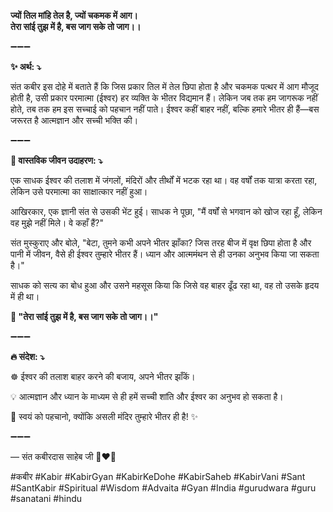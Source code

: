 **ज्यों तिल मांहि तेल है, ज्यों चकमक में आग।**\
**तेरा सांई तुझ में है, बस जाग सके तो जाग।।**

➖➖➖

**✨ अर्थ: ⤵**

संत कबीर इस दोहे में बताते हैं कि जिस प्रकार तिल में तेल छिपा होता है और चकमक पत्थर में आग मौजूद होती है, उसी प्रकार परमात्मा (ईश्वर) हर व्यक्ति के भीतर विद्यमान हैं। लेकिन जब तक हम जागरूक नहीं होते, तब तक हम इस सच्चाई को पहचान नहीं पाते। ईश्वर कहीं बाहर नहीं, बल्कि हमारे भीतर ही हैं—बस जरूरत है आत्मज्ञान और सच्ची भक्ति की।

➖➖➖

**🌾 वास्तविक जीवन उदाहरण: ⤵**

एक साधक ईश्वर की तलाश में जंगलों, मंदिरों और तीर्थों में भटक रहा था। वह वर्षों तक यात्रा करता रहा, लेकिन उसे परमात्मा का साक्षात्कार नहीं हुआ।

आखिरकार, एक ज्ञानी संत से उसकी भेंट हुई। साधक ने पूछा, "मैं वर्षों से भगवान को खोज रहा हूँ, लेकिन वह मुझे नहीं मिले। वे कहाँ हैं?"

संत मुस्कुराए और बोले, "बेटा, तुमने कभी अपने भीतर झाँका? जिस तरह बीज में वृक्ष छिपा होता है और पानी में जीवन, वैसे ही ईश्वर तुम्हारे भीतर हैं। ध्यान और आत्ममंथन से ही उनका अनुभव किया जा सकता है।"

साधक को सत्य का बोध हुआ और उसने महसूस किया कि जिसे वह बाहर ढूँढ रहा था, वह तो उसके हृदय में ही था।

**📜 "तेरा सांई तुझ में है, बस जाग सके तो जाग।।"**

➖➖➖

**🔥 संदेश: ⤵**

☸ ईश्वर की तलाश बाहर करने की बजाय, अपने भीतर झाँकें।

💡 आत्मज्ञान और ध्यान के माध्यम से ही हमें सच्ची शांति और ईश्वर का अनुभव हो सकता है।

🙏 स्वयं को पहचानो, क्योंकि असली मंदिर तुम्हारे भीतर ही है! ✨

➖➖➖

— संत कबीरदास साहेब जी 🙏❤️💯

#कबीर #Kabir #KabirGyan #KabirKeDohe #KabirSaheb #KabirVani #Sant #SantKabir #Spiritual #Wisdom #Advaita #Gyan #India #gurudwara #guru #sanatani #hindu
